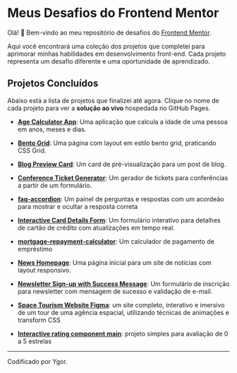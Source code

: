 # Meus Desafios do Frontend Mentor

Olá! 👋 Bem-vindo ao meu repositório de desafios do [Frontend Mentor](https://www.frontendmentor.io).

Aqui você encontrará uma coleção dos projetos que completei para aprimorar minhas habilidades em desenvolvimento front-end. Cada projeto representa um desafio diferente e uma oportunidade de aprendizado.

## Projetos Concluídos

Abaixo está a lista de projetos que finalizei até agora. Clique no nome de cada projeto para ver a **solução ao vivo** hospedada no GitHub Pages.

- **[Age Calculator App](https://ygorhslima.github.io/frontend-mentor-exercises/age-calculator-app-main/)**: Uma aplicação que calcula a idade de uma pessoa em anos, meses e dias.
- **[Bento Grid](https://ygorhslima.github.io/frontend-mentor-exercises/bento-grid-main/)**: Uma página com layout em estilo bento grid, praticando CSS Grid.
- **[Blog Preview Card](https://ygorhslima.github.io/frontend-mentor-exercises/blog-preview-card-main/)**: Um card de pré-visualização para um post de blog.
- **[Conference Ticket Generator](https://ygorhslima.github.io/frontend-mentor-exercises/conference-ticket-generator-main/)**: Um gerador de tickets para conferências a partir de um formulário.
- **[faq-accordion](https://ygorhslima.github.io/frontend-mentor-exercises/faq-accordion-main/)**: Um painel de perguntas e respostas com um acordeão para mostrar e ocultar a resposta correta
- **[Interactive Card Details Form](https://ygorhslima.github.io/frontend-mentor-exercises/interactive-card-details-form-main/)**: Um formulário interativo para detalhes de cartão de crédito com atualizações em tempo real.
- **[mortgage-repayment-calculator](https://ygorhslima.github.io/frontend-mentor-exercises/mortgage-repayment-calculator-main/)**: Um calculador de pagamento de empréstimo 
- **[News Homepage](https://ygorhslima.github.io/frontend-mentor-exercises/news-homepage-main/)**: Uma página inicial para um site de notícias com layout responsivo.
- **[Newsletter Sign-up with Success Message](https://ygorhslima.github.io/frontend-mentor-exercises/newsletter-sign-up-with-success-message-main/)**: Um formulário de inscrição para newsletter com mensagem de sucesso e validação de e-mail.
- **[Space Tourism Website Figma](https://ygorhslima.github.io/frontend-mentor-exercises/space-tourism-website-figma/src/index.html)**: um site completo, interativo e imersivo de um tour de uma agência espacial, utilizando técnicas de animações e transform CSS

- **[Interactive rating component main](https://ygorhslima.github.io/frontend-mentor-exercises/projects-newbie/interactive-rating-component-main/)**: projeto simples para avaliação de 0 a 5 estrelas

---
Codificado por Ygor.